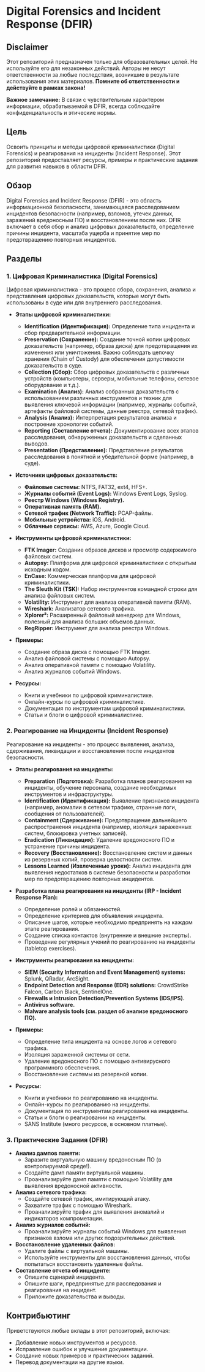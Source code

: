 # Digital Forensics and Incident Response (DFIR)

## Disclaimer

Этот репозиторий предназначен только для образовательных целей.  Не используйте его для незаконных действий.  Авторы не несут ответственности за любые последствия, возникшие в результате использования этих материалов. **Помните об ответственности и действуйте в рамках закона!**

**Важное замечание:** В связи с чувствительным характером информации, обрабатываемой в DFIR, всегда соблюдайте конфиденциальность и этические нормы.


## Цель

Освоить принципы и методы цифровой криминалистики (Digital Forensics) и реагирования на инциденты (Incident Response). Этот репозиторий предоставляет ресурсы, примеры и практические задания для развития навыков в области DFIR.

## Обзор

Digital Forensics and Incident Response (DFIR) - это область информационной безопасности, занимающаяся расследованием инцидентов безопасности (например, взломов, утечек данных, заражений вредоносным ПО) и восстановлением после них. DFIR включает в себя сбор и анализ цифровых доказательств, определение причины инцидента, масштаба ущерба и принятие мер по предотвращению повторных инцидентов.

## Разделы

### 1. Цифровая Криминалистика (Digital Forensics)

Цифровая криминалистика - это процесс сбора, сохранения, анализа и представления цифровых доказательств, которые могут быть использованы в суде или для внутреннего расследования.

*   **Этапы цифровой криминалистики:**
    *   **Identification (Идентификация):** Определение типа инцидента и сбор предварительной информации.
    *   **Preservation (Сохранение):** Создание точной копии цифровых доказательств (например, образа диска) для предотвращения их изменения или уничтожения. Важно соблюдать цепочку хранения (Chain of Custody) для обеспечения допустимости доказательств в суде.
    *   **Collection (Сбор):** Сбор цифровых доказательств с различных устройств (компьютеры, серверы, мобильные телефоны, сетевое оборудование и т.д.).
    *   **Examination (Анализ):** Анализ собранных доказательств с использованием различных инструментов и техник для выявления ключевой информации (например, журналы событий, артефакты файловой системы, данные реестра, сетевой трафик).
    *   **Analysis (Анализ):** Интерпретация результатов анализа и построение хронологии событий.
    *   **Reporting (Составление отчета):** Документирование всех этапов расследования, обнаруженных доказательств и сделанных выводов.
    *   **Presentation (Представление):** Представление результатов расследования в понятной и убедительной форме (например, в суде).

*   **Источники цифровых доказательств:**
    *   **Файловые системы:** NTFS, FAT32, ext4, HFS+.
    *   **Журналы событий (Event Logs):** Windows Event Logs, Syslog.
    *   **Реестр Windows (Windows Registry).**
    *   **Оперативная память (RAM).**
    *   **Сетевой трафик (Network Traffic):** PCAP-файлы.
    *   **Мобильные устройства:** iOS, Android.
    *   **Облачные сервисы:** AWS, Azure, Google Cloud.

*   **Инструменты цифровой криминалистики:**
    *   **FTK Imager:** Создание образов дисков и просмотр содержимого файловых систем.
    *   **Autopsy:**  Платформа для цифровой криминалистики с открытым исходным кодом.
    *   **EnCase:** Коммерческая платформа для цифровой криминалистики.
    *   **The Sleuth Kit (TSK):**  Набор инструментов командной строки для анализа файловых систем.
    *   **Volatility:**  Инструмент для анализа оперативной памяти (RAM).
    *   **Wireshark:** Анализатор сетевого трафика.
    *   **Xplorer²:** Расширенный файловый менеджер для Windows, полезный для анализа больших объемов данных.
    *   **RegRipper:**  Инструмент для анализа реестра Windows.

*   **Примеры:**
    *   Создание образа диска с помощью FTK Imager.
    *   Анализ файловой системы с помощью Autopsy.
    *   Анализ оперативной памяти с помощью Volatility.
    *   Анализ журналов событий Windows.
*   **Ресурсы:**
    *   Книги и учебники по цифровой криминалистике.
    *   Онлайн-курсы по цифровой криминалистике.
    *   Документация по инструментам цифровой криминалистики.
    *   Статьи и блоги о цифровой криминалистике.

### 2. Реагирование на Инциденты (Incident Response)

Реагирование на инциденты - это процесс выявления, анализа, сдерживания, ликвидации и восстановления после инцидентов безопасности.

*   **Этапы реагирования на инциденты:**
    *   **Preparation (Подготовка):** Разработка планов реагирования на инциденты, обучение персонала, создание необходимых инструментов и инфраструктуры.
    *   **Identification (Идентификация):** Выявление признаков инцидента (например, аномалии в сетевом трафике, странные логи, сообщения от пользователей).
    *   **Containment (Сдерживание):** Предотвращение дальнейшего распространения инцидента (например, изоляция зараженных систем, блокировка учетных записей).
    *   **Eradication (Ликвидация):** Удаление вредоносного ПО и устранение причины инцидента.
    *   **Recovery (Восстановление):** Восстановление систем и данных из резервных копий, проверка целостности систем.
    *   **Lessons Learned (Извлеченные уроки):** Анализ инцидента для выявления недостатков в системе безопасности и разработки мер по предотвращению повторных инцидентов.

*   **Разработка плана реагирования на инциденты (IRP - Incident Response Plan):**
    *   Определение ролей и обязанностей.
    *   Определение критериев для объявления инцидента.
    *   Описание шагов, которые необходимо предпринять на каждом этапе реагирования.
    *   Создание списка контактов (внутренние и внешние эксперты).
    *   Проведение регулярных учений по реагированию на инциденты (tabletop exercises).

*   **Инструменты реагирования на инциденты:**
    *   **SIEM (Security Information and Event Management) systems:** Splunk, QRadar, ArcSight.
    *   **Endpoint Detection and Response (EDR) solutions:** CrowdStrike Falcon, Carbon Black, SentinelOne.
    *   **Firewalls и Intrusion Detection/Prevention Systems (IDS/IPS).**
    *   **Antivirus software.**
    *   **Malware analysis tools (см. раздел об анализе вредоносного ПО).**

*   **Примеры:**
    *   Определение типа инцидента на основе логов и сетевого трафика.
    *   Изоляция зараженной системы от сети.
    *   Удаление вредоносного ПО с помощью антивирусного программного обеспечения.
    *   Восстановление системы из резервной копии.
*   **Ресурсы:**
    *   Книги и учебники по реагированию на инциденты.
    *   Онлайн-курсы по реагированию на инциденты.
    *   Документация по инструментам реагирования на инциденты.
    *   Статьи и блоги о реагировании на инциденты.
    *   SANS Institute (много ресурсов, в основном платные).

### 3. Практические Задания (DFIR)

*   **Анализ дампов памяти:**
    *   Заразите виртуальную машину вредоносным ПО (в контролируемой среде!).
    *   Создайте дамп памяти виртуальной машины.
    *   Проанализируйте дамп памяти с помощью Volatility для выявления вредоносной активности.
*   **Анализ сетевого трафика:**
    *   Создайте сетевой трафик, имитирующий атаку.
    *   Захватите трафик с помощью Wireshark.
    *   Проанализируйте трафик для выявления аномалий и индикаторов компрометации.
*   **Анализ журналов событий:**
    *   Проанализируйте журналы событий Windows для выявления признаков взлома или других подозрительных действий.
*   **Восстановление удаленных файлов:**
    *   Удалите файлы с виртуальной машины.
    *   Используйте инструменты для восстановления данных, чтобы попытаться восстановить удаленные файлы.
*   **Составление отчета об инциденте:**
    *   Опишите сценарий инцидента.
    *   Опишите шаги, предпринятые для расследования и реагирования на инцидент.
    *   Приложите доказательства и выводы.

## Контрибьютинг

Приветствуются любые вклады в этот репозиторий, включая:

*   Добавление новых инструментов и ресурсов.
*   Исправление ошибок и улучшение документации.
*   Создание новых примеров и практических заданий.
*   Перевод документации на другие языки.
